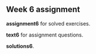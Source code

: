 ## Week 6 assignment

__assignment6__ for solved exercises.

__text6__ for assignment questions.

__solutions6__.
